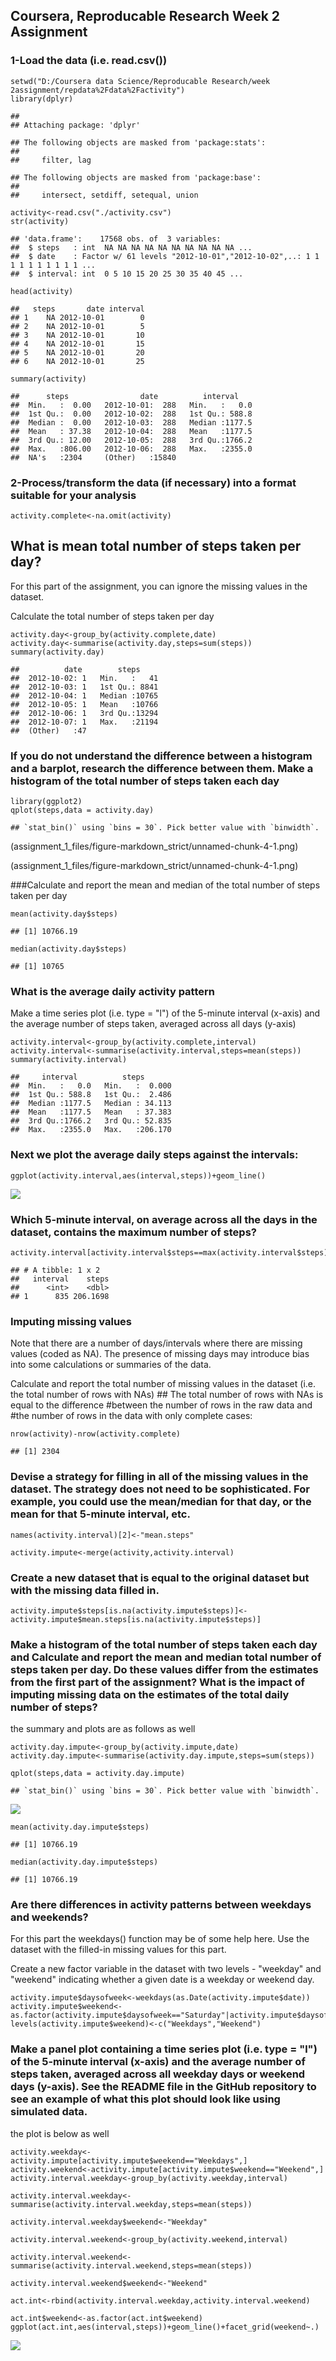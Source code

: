 Coursera, Reproducable Research Week 2 Assignment
-------------------------------------------------

### 1-Load the data (i.e. read.csv())

    setwd("D:/Coursera data Science/Reproducable Research/week 2assignment/repdata%2Fdata%2Factivity")
    library(dplyr)

    ## 
    ## Attaching package: 'dplyr'

    ## The following objects are masked from 'package:stats':
    ## 
    ##     filter, lag

    ## The following objects are masked from 'package:base':
    ## 
    ##     intersect, setdiff, setequal, union

    activity<-read.csv("./activity.csv")
    str(activity)

    ## 'data.frame':    17568 obs. of  3 variables:
    ##  $ steps   : int  NA NA NA NA NA NA NA NA NA NA ...
    ##  $ date    : Factor w/ 61 levels "2012-10-01","2012-10-02",..: 1 1 1 1 1 1 1 1 1 1 ...
    ##  $ interval: int  0 5 10 15 20 25 30 35 40 45 ...

    head(activity)

    ##   steps       date interval
    ## 1    NA 2012-10-01        0
    ## 2    NA 2012-10-01        5
    ## 3    NA 2012-10-01       10
    ## 4    NA 2012-10-01       15
    ## 5    NA 2012-10-01       20
    ## 6    NA 2012-10-01       25

    summary(activity)

    ##      steps                date          interval     
    ##  Min.   :  0.00   2012-10-01:  288   Min.   :   0.0  
    ##  1st Qu.:  0.00   2012-10-02:  288   1st Qu.: 588.8  
    ##  Median :  0.00   2012-10-03:  288   Median :1177.5  
    ##  Mean   : 37.38   2012-10-04:  288   Mean   :1177.5  
    ##  3rd Qu.: 12.00   2012-10-05:  288   3rd Qu.:1766.2  
    ##  Max.   :806.00   2012-10-06:  288   Max.   :2355.0  
    ##  NA's   :2304     (Other)   :15840

### 2-Process/transform the data (if necessary) into a format suitable for your analysis

    activity.complete<-na.omit(activity)

What is mean total number of steps taken per day?
-------------------------------------------------

For this part of the assignment, you can ignore the missing values in
the dataset.

Calculate the total number of steps taken per day

    activity.day<-group_by(activity.complete,date)
    activity.day<-summarise(activity.day,steps=sum(steps))
    summary(activity.day)

    ##          date        steps      
    ##  2012-10-02: 1   Min.   :   41  
    ##  2012-10-03: 1   1st Qu.: 8841  
    ##  2012-10-04: 1   Median :10765  
    ##  2012-10-05: 1   Mean   :10766  
    ##  2012-10-06: 1   3rd Qu.:13294  
    ##  2012-10-07: 1   Max.   :21194  
    ##  (Other)   :47

### If you do not understand the difference between a histogram and a barplot, research the difference between them. Make a histogram of the total number of steps taken each day

    library(ggplot2)
    qplot(steps,data = activity.day)

    ## `stat_bin()` using `bins = 30`. Pick better value with `binwidth`.

(assignment_1_files/figure-markdown_strict/unnamed-chunk-4-1.png)

(assignment_1_files/figure-markdown_strict/unnamed-chunk-4-1.png)

\#\#\#Calculate and report the mean and median of the total number of
steps taken per day

    mean(activity.day$steps)

    ## [1] 10766.19

    median(activity.day$steps)

    ## [1] 10765

### What is the average daily activity pattern

Make a time series plot (i.e. type = "l") of the 5-minute interval
(x-axis) and the average number of steps taken, averaged across all days
(y-axis)

    activity.interval<-group_by(activity.complete,interval)
    activity.interval<-summarise(activity.interval,steps=mean(steps))
    summary(activity.interval)

    ##     interval          steps        
    ##  Min.   :   0.0   Min.   :  0.000  
    ##  1st Qu.: 588.8   1st Qu.:  2.486  
    ##  Median :1177.5   Median : 34.113  
    ##  Mean   :1177.5   Mean   : 37.383  
    ##  3rd Qu.:1766.2   3rd Qu.: 52.835  
    ##  Max.   :2355.0   Max.   :206.170

### Next we plot the average daily steps against the intervals:

    ggplot(activity.interval,aes(interval,steps))+geom_line()

![](assignment_1_files/figure-markdown_strict/unnamed-chunk-7-1.png)

### Which 5-minute interval, on average across all the days in the dataset, contains the maximum number of steps?

    activity.interval[activity.interval$steps==max(activity.interval$steps),]

    ## # A tibble: 1 x 2
    ##   interval    steps
    ##      <int>    <dbl>
    ## 1      835 206.1698

### Imputing missing values

Note that there are a number of days/intervals where there are missing
values (coded as NA). The presence of missing days may introduce bias
into some calculations or summaries of the data.

Calculate and report the total number of missing values in the dataset
(i.e. the total number of rows with NAs) \#\# The total number of rows
with NAs is equal to the difference \#between the number of rows in the
raw data and \#the number of rows in the data with only complete cases:

    nrow(activity)-nrow(activity.complete)

    ## [1] 2304

### Devise a strategy for filling in all of the missing values in the dataset. The strategy does not need to be sophisticated. For example, you could use the mean/median for that day, or the mean for that 5-minute interval, etc.

    names(activity.interval)[2]<-"mean.steps"

    activity.impute<-merge(activity,activity.interval)

### Create a new dataset that is equal to the original dataset but with the missing data filled in.

    activity.impute$steps[is.na(activity.impute$steps)]<-activity.impute$mean.steps[is.na(activity.impute$steps)]

### Make a histogram of the total number of steps taken each day and Calculate and report the mean and median total number of steps taken per day. Do these values differ from the estimates from the first part of the assignment? What is the impact of imputing missing data on the estimates of the total daily number of steps?

the summary and plots are as follows as well

    activity.day.impute<-group_by(activity.impute,date)
    activity.day.impute<-summarise(activity.day.impute,steps=sum(steps))

    qplot(steps,data = activity.day.impute)

    ## `stat_bin()` using `bins = 30`. Pick better value with `binwidth`.

![](assignment_1_files/figure-markdown_strict/unnamed-chunk-12-1.png)

    mean(activity.day.impute$steps)

    ## [1] 10766.19

    median(activity.day.impute$steps)

    ## [1] 10766.19

### Are there differences in activity patterns between weekdays and weekends?

For this part the weekdays() function may be of some help here. Use the
dataset with the filled-in missing values for this part.

Create a new factor variable in the dataset with two levels - "weekday"
and "weekend" indicating whether a given date is a weekday or weekend
day.

    activity.impute$daysofweek<-weekdays(as.Date(activity.impute$date))
    activity.impute$weekend<-as.factor(activity.impute$daysofweek=="Saturday"|activity.impute$daysofweek=="Sunday")
    levels(activity.impute$weekend)<-c("Weekdays","Weekend")

### Make a panel plot containing a time series plot (i.e. type = "l") of the 5-minute interval (x-axis) and the average number of steps taken, averaged across all weekday days or weekend days (y-axis). See the README file in the GitHub repository to see an example of what this plot should look like using simulated data.

the plot is below as well

    activity.weekday<-activity.impute[activity.impute$weekend=="Weekdays",]
    activity.weekend<-activity.impute[activity.impute$weekend=="Weekend",]
    activity.interval.weekday<-group_by(activity.weekday,interval)

    activity.interval.weekday<-summarise(activity.interval.weekday,steps=mean(steps))

    activity.interval.weekday$weekend<-"Weekday"

    activity.interval.weekend<-group_by(activity.weekend,interval)

    activity.interval.weekend<-summarise(activity.interval.weekend,steps=mean(steps))

    activity.interval.weekend$weekend<-"Weekend"

    act.int<-rbind(activity.interval.weekday,activity.interval.weekend)

    act.int$weekend<-as.factor(act.int$weekend)
    ggplot(act.int,aes(interval,steps))+geom_line()+facet_grid(weekend~.)

![](assignment_1_files/figure-markdown_strict/unnamed-chunk-14-1.png)

